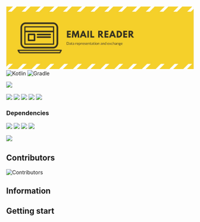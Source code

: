 ![Banner](https://github.com/stheren/EmailReader/blob/main/Banner.jpg?raw=true)
![Kotlin](https://img.shields.io/badge/kotlin-%230095D5.svg?style=for-the-badge&logo=kotlin&logoColor=white)
![Gradle](https://img.shields.io/badge/Gradle-02303A.svg?style=for-the-badge&logo=Gradle&logoColor=white)

![](https://img.shields.io/github/watchers/stheren/EmailReader?style=social)

![](https://img.shields.io/badge/Version-1.0.0-lim)
![](https://img.shields.io/github/languages/top/stheren/EmailReader)
![](https://img.shields.io/github/last-commit/stheren/EmailReader)
![](https://img.shields.io/github/issues-closed-raw/stheren/EmailReader)
![](https://img.shields.io/github/repo-size/stheren/EmailReader)

### Dependencies
![](https://img.shields.io/badge/Kotlin-1.6.10-blue)
![](https://img.shields.io/badge/org.openjfx.javafxplugin-0.0.10-cyan)
![](https://img.shields.io/badge/com.fasterxml.jackson-2.13.1-yellow)
![](https://img.shields.io/badge/net.pwall.json-0.32-orange)

![](https://img.shields.io/badge/com.github.johnrengelman.shadow-5.2.0-black)

## Contributors
![Contributors](https://contrib.rocks/image?repo=stheren/EmailReader)

## Information

## Getting start
